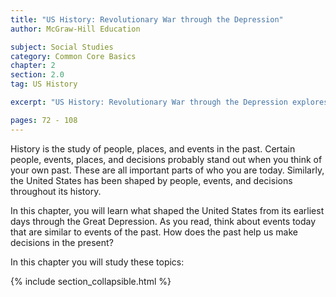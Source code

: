 ```yaml
---
title: "US History: Revolutionary War through the Depression"
author: McGraw-Hill Education

subject: Social Studies
category: Common Core Basics
chapter: 2
section: 2.0
tag: US History

excerpt: "US History: Revolutionary War through the Depression explores events from time of the early settlers through the 1930s."

pages: 72 - 108
---
```

History is the study of people, places, and events in the past. Certain people, events, places, and decisions probably stand out when you think of your own past. These are all important parts of who you are today. Similarly, the United States has been shaped by people, events, and decisions throughout its history.

In this chapter, you will learn what shaped the United States from its earliest days through the Great Depression. As you read, think about events today that are similar to events of the past. How does the past help us make decisions in the present?

In this chapter you will study these topics:

{% include section_collapsible.html %}
